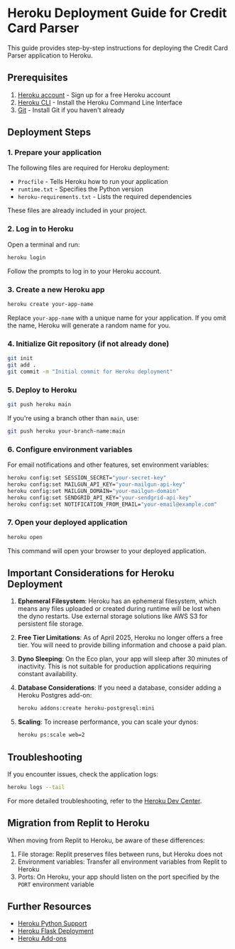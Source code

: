 # Heroku Deployment Guide for Credit Card Parser

This guide provides step-by-step instructions for deploying the Credit Card Parser application to Heroku.

## Prerequisites

1. [Heroku account](https://signup.heroku.com/) - Sign up for a free Heroku account
2. [Heroku CLI](https://devcenter.heroku.com/articles/heroku-cli) - Install the Heroku Command Line Interface
3. [Git](https://git-scm.com/downloads) - Install Git if you haven't already

## Deployment Steps

### 1. Prepare your application

The following files are required for Heroku deployment:
- `Procfile` - Tells Heroku how to run your application
- `runtime.txt` - Specifies the Python version
- `heroku-requirements.txt` - Lists the required dependencies

These files are already included in your project.

### 2. Log in to Heroku

Open a terminal and run:

```bash
heroku login
```

Follow the prompts to log in to your Heroku account.

### 3. Create a new Heroku app

```bash
heroku create your-app-name
```

Replace `your-app-name` with a unique name for your application. If you omit the name, Heroku will generate a random name for you.

### 4. Initialize Git repository (if not already done)

```bash
git init
git add .
git commit -m "Initial commit for Heroku deployment"
```

### 5. Deploy to Heroku

```bash
git push heroku main
```

If you're using a branch other than `main`, use:

```bash
git push heroku your-branch-name:main
```

### 6. Configure environment variables

For email notifications and other features, set environment variables:

```bash
heroku config:set SESSION_SECRET="your-secret-key"
heroku config:set MAILGUN_API_KEY="your-mailgun-api-key"
heroku config:set MAILGUN_DOMAIN="your-mailgun-domain"
heroku config:set SENDGRID_API_KEY="your-sendgrid-api-key"
heroku config:set NOTIFICATION_FROM_EMAIL="your-email@example.com"
```

### 7. Open your deployed application

```bash
heroku open
```

This command will open your browser to your deployed application.

## Important Considerations for Heroku Deployment

1. **Ephemeral Filesystem**: Heroku has an ephemeral filesystem, which means any files uploaded or created during runtime will be lost when the dyno restarts. Use external storage solutions like AWS S3 for persistent file storage.

2. **Free Tier Limitations**: As of April 2025, Heroku no longer offers a free tier. You will need to provide billing information and choose a paid plan.

3. **Dyno Sleeping**: On the Eco plan, your app will sleep after 30 minutes of inactivity. This is not suitable for production applications requiring constant availability.

4. **Database Considerations**: If you need a database, consider adding a Heroku Postgres add-on:
   ```bash
   heroku addons:create heroku-postgresql:mini
   ```

5. **Scaling**: To increase performance, you can scale your dynos:
   ```bash
   heroku ps:scale web=2
   ```

## Troubleshooting

If you encounter issues, check the application logs:

```bash
heroku logs --tail
```

For more detailed troubleshooting, refer to the [Heroku Dev Center](https://devcenter.heroku.com/).

## Migration from Replit to Heroku

When moving from Replit to Heroku, be aware of these differences:

1. File storage: Replit preserves files between runs, but Heroku does not
2. Environment variables: Transfer all environment variables from Replit to Heroku
3. Ports: On Heroku, your app should listen on the port specified by the `PORT` environment variable

## Further Resources

- [Heroku Python Support](https://devcenter.heroku.com/articles/python-support)
- [Heroku Flask Deployment](https://devcenter.heroku.com/articles/getting-started-with-python)
- [Heroku Add-ons](https://elements.heroku.com/addons)